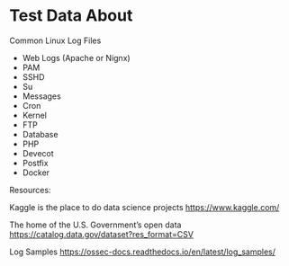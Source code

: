 # Test Data About

Common Linux Log Files

- Web Logs (Apache or Nignx)
- PAM
- SSHD
- Su
- Messages
- Cron
- Kernel
- FTP
- Database
- PHP
- Devecot
- Postfix
- Docker

Resources:

Kaggle is the place to do data science projects
https://www.kaggle.com/

The home of the U.S. Government’s open data
https://catalog.data.gov/dataset?res_format=CSV

Log Samples
https://ossec-docs.readthedocs.io/en/latest/log_samples/